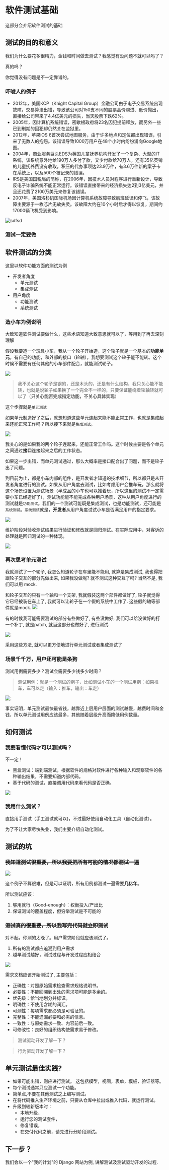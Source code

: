 # 软件测试基础

这部分会介绍软件测试的基础

## 测试的目的和意义
我们为什么要花多很精力，金钱和时间做去测试？我感觉有没问题不就可以吗了？

真的吗？

你觉得没有问题是不一定靠谱的。

### 吓唬人的例子

* 2012年，美国KCP（Knight Capital Group）金融公司由于电子交易系统出现故障，交易算法出错，导致该公司对150支不同的股票高价购进、低价抛出，直接给公司带来了4.4亿美元的损失，当天股票下跌62%。
* 2005年，因计算机系统错误，密歇根政府将23名囚犯提前释放，而另外一些已到刑期的囚犯却仍然关在监狱里。 
* 2012年，苹果iOS 6首次尝试地图服务，由于许多地点和定位都出现错误，引来了无数人的抱怨。该错误导致1000万用户在48个小时内纷纷涌向Google地图。
* 2004年，商业服务巨头EDS为英国儿童抚养机构开发了一个复杂、大型的IT系统，该系统意外地给190万人多付了款，又少付款给70万人，还有35亿英镑的儿童抚养费没有收取，积压的代办事项达23.9万件，有3.6万件新的案子卡在系统上，以及500个被记录的错误。 
* IRS是美国国税局的简称，在2006年，因技术人员对程序进行重新设计，导致反电子诈骗系统不能正常运行。该错误直接带来的经济损失达2到3亿美元，并且还花费了2100万美元来修复该错误。
* 2007年，美国洛杉矶国际机场因计算机系统故障导致航班延误和停飞，该故障主要源于一枚芯片无故失灵。该故障大约在10个小时后才得以恢复，期间约17000辆飞机受到影响。

![sdfsd](images/01/bad_luck.png)

### 测试一定要做

## 软件测试的分类

这里以软件功能方面的测试为例

* 开发者角度
  * 单元测试
  * 集成测试
* 用户角度
  * 功能测试
  * 系统测试


### 造小车为例说明
大致知道软件测试要做什么，这些术语知道大致意思就可以了，等用到了再去深刻理解

假设我要造一个玩具小车，我从一个轮子开始造，这个轮子就是一个基本的**功能单元**，有自己的功能，和外部的接口（轮轴），我想要测试这个轮子能不能转。这个时候不需要有任何其他的小车部件配合，就能测试轮子。

![](images/01/unit.png)

> 我不关心这个轮子是钢的，还是木头的，还是有什么结构，我只关心能不能转，也就是说轮子如果换了一个完全不一样的，只要保证能绕着轮轴转就可以了（**只关心能否完成指定功能，不关心具体实现**）

这个步骤就是`单元测试`

如果单元制造好了之后，就想知道这些单元连起来能不能正常工作，也就是集成起来还能正常工作吗？所以接下来就是`集成测试`。

![](images/01/integration.png)

我关心的是如果我的两个轮子连起来，还能正常工作吗。这个时候主要是各个单元之间通过**接口**连接起来之后的工作状态。

如果这一步出错，而单元测试通过，那么大概率是接口配合出了问题，而不是轮子出了问题。

到目前为止，都是小车内部的组件，是开发者才知道的技术细节，所以都只是从开发者角度进行的测试。如果从用户角度去测试，比如考虑用户会推车玩，那么就将这个场景设置为测试场景（半成品的小车也可以推着玩，所以这里的测试不一定需要小车已经造好了），测试功能能不能完成各种用户场景，这种从用户角度进行的测试就是`功能测试`。我们的一个测试可能既是集成测试，也是功能测试，还可能是`系统测试`。`系统测试`就是，**开发者**从用户角度试试小车是否满足用户的指定要求。

![](images/01/system.png)

维护阶段对验收测试结果进行验证和修改就是回归测试。在实际应用中，对客诉的处理就是回归测试的一种体现。

![](images/01/regression.png)

### 再次思考单元测试

我就测试了一个轮子, 我怎么知道轮子在车里能不能用, 就算是集成测试, 我也得把跟轮子交互的部分先做出来, 如果我没做呢? 就不测试这种交互了吗? 当然不是, 我们可以用 mock.


和轮子交互的只有一个轴和一个支架, 我就假装这两个部件都做好了, 轮子就觉得它已经被装在车上了, 我就可以让轮子在一个假的系统中工作了. 这些假的轴等部件就是mock.
![](images/01/mock.png)


有的时候我可能需要测试的部分有些做好了, 有些没做好, 我们可以给没做好的打一个补丁, 就是patch, 就当这部分也做好了, 进行测试.


![](images/01/patch.png)

采用这些方法, 就可以更方便地进行单元测试或者集成测试了

### 场景千千万，用户还可能是条狗

测试用例需要多少？测试会需要多少钱多少时间？

> 测试用例：就是一个测试的例子，比如测试小车的一个测试用例：如果推车，车可以走（输入：推车，输出：车走）

![](images/01/test-pyramid.png)

事实证明，单元测试最快最省钱，越靠近上层用户层面的测试越慢，越费时间和金钱，所以单元测试用例应该最多，其他随着层级升高而降低用例数量。

## 如何测试

### 我要看懂代码才可以测试吗？

不一定！

* 黑盒测试：端到端测试，根据软件的规格对软件进行各种输入和观察软件的各种输出结果，不需要知道内部代码。
* 基于代码的测试，直接调用代码来看代码是否正确。

![](images/01/black_white.png)

### 我用什么测试？

直接用手测试（手工测试就可以)，不过最好使用自动化工具（自动化测试）。

为了不让大家尽快失业，我们主要介绍自动化测试。

## 测试的坑

### ~~我知道测试很重要，所以我要把所有可能的情况都测试一遍~~

![](images/01/simple.png)

这个例子不算很难，但是可以证明，所有用例都测试一遍需要**几亿年**。

所以测试应该：
1. 够用就行（Good-enough）：权衡投入/产出比
2. 保证测试的覆盖程度，但穷举测试是不可能的

### ~~测试真的很重要，所以我写完代码就立即测试~~

对不起，你测的太晚了。用户需求阶段就应该测试了。

1. 所有的测试都应追溯到用户需求
2. 越早测试越好，测试过程与开发过程应相结合

![](images/01/start.png)

需求文档应该开始测试了, 主要包括：

* 正确性：对照原始需求检查需求规格说明书。
* 必要性：不能回溯到出处的需求项可能是多余的。
* 优先级：恰当地划分并标识。
* 明确性：不使用含糊的词汇。
* 可测性：每项需求都必须是可验证的。
* 完整性：不能遗漏必要和必需的信息。
* 一致性：与原始需求一致、内容前后一致。
* 可修改性：良好的组织结构使需求易于修改。

> 测试驱动开发了解一下？

> 行为驱动开发了解一下？

## 单元测试最佳实践?
* 如果可能出错，则应进行测试。 这包括模型，视图，表单，模板，验证器等。
* 每个测试通常只应测试一个功能。
* 简单点,不要在其他测试之上编写测试。
* 在将代码推入生产环境之前，只要从仓库中拉出或推入代码，就运行测试。
* 升级到较新版本时：
  * 本地升级，
  * 运行您的测试套件，
  * 修复错误，
  * 在交付代码之前，请先进行分阶段测试。

## 下一步？

我们会以一个"我的计划"的 Django 网站为例, 讲解测试及测试驱动开发的过程.




